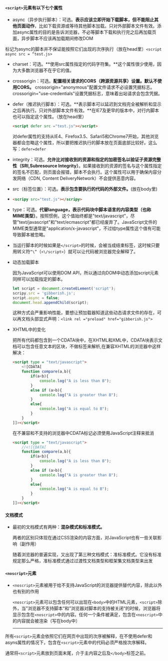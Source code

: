 #### `<script>`元素有以下七个属性

-  async（异步执行脚本）：可选。**表示应该立即开始下载脚本，但不能阻止其他页面动作**，比如下载资源或等待其他脚本加载。只对外部脚本文件有效。添加async属性的目的是告诉浏览器，不必等脚本下载和执行完之后再加载页面，异步脚本不应该再加载期间修改DOM

  标记为async的脚本并不保证能按照它们出现的次序执行（放在head里）`<script async src = “test.js>`

- charset：可选。**使用src属性指定的代码字符集。**这个属性很少使用，因为大多数浏览器不在乎它的值。

- crossorigin：可选。**配置相关请求的CORS（跨源资源共享）设置。默认不使用CORS。** crossorigin="anonymous"配置文件请求不必设置凭据标志。crossorigin="use-credentials"设置凭据标志，意味着出站请求会包含凭据。

- defer（推迟执行脚本）：可选。**表示脚本可以延迟到文档完全被解析和显示之后再执行。只对外部脚本文件有效。**在IE7及更早的版本中，对行内脚本也可以指定这个属性。（放在head里）

  ```html
  <script defer src ="test.js"></script>
  ```

  对defer属性的支持从IE4、Firefox3.5、Safari5和Chrome7开始，其他浏览器都会忽略这个属性，所以要把推迟执行的脚本放在页面底部比较好。这么写：`defer=defer`

- integrity：可选。**允许比对接收到的资源和指定的加密签名以验证子资源完整性（SRI,Subresource Integrity）**。如果接收到的资源的签名与这个属性指定的签名不匹配，则页面会报错，脚本不会执行。这个属性可以用于确保内容分发网络（CDN, Content DeliveryNetwork）不会提供恶意内容。

- src（标签位置）：可选。**表示包含要执行的代码的外部文件。**(放在body里)

- ```html
  <scripy src="test.js"></scripy>
  ```

- type：可选。**代替language，表示代码块中脚本语言的内容类型（也称MIME类型）**。按照惯例，这个值始终都是"text/javascript"，尽管"text/javascript"和"text/ecmascript"都已经废弃了。JavaScript文件的MIME类型通常是"application/x-javascript"，不过给type属性这个值有可能导致脚本被忽略。

- 当运行脚本的时候如果是`</script>`的时候，会被当成结束标签，这时候只要用转义符`“\”`（`<\/script>`）就可以让代码被浏览器完全解释了。

- 动态加载脚本

  因为JavaScript可以使用DOM API，所以通过向DOM中动态添加script元素同样可以加载指定的脚本。

  ```js
  let script = document.createELement('script');
  scripy.src = 'gibberish.js';
  script.async = false;
  document.head.appendChild(script);
  ```

  这种方式会严重影响性能，要想让预加载器知道这些动态请求文件的存在，可以再文档头部显式声明：`<link rel ="preload" href="gibberish.js">`

- XHTML中的变化

  把所有代码都包含到一个CDATA块中，在XHTML和XML中，CDATA块表示文档可以包含任意文本的区块，不做标签来解析,在兼容XHTML的浏览器中这样解决：

  ```html
  <script type = "text/javascript">
      <![CDATA[
      function compare(a,b){
          if(a<b){
              console.log("A is less than B");
          }
          else if (a>b){
              console.log("A is greater than B");
          }
          else{
              console.log("A is equal to B");
          }
      }
  ]]></script>
  ```

  在不兼容和不支持的浏览器中CDATA标记必须使用JavaScript注释来抵消

  ```html
  <script type = "text/javascript">
      //<![CDATA[
      function compare(a,b){
          if(a<b){
              console.log("A is less than B");
          }
          else if (a>b){
              console.log("A is greater than B");
          }
          else{
              console.log("A is equal to B");
          }
      }
  ]]></script>
  ```

#### 文档模式

- 最初的文档模式有两种：**混杂模式和标准模式。**

  两者的区别只体现在通过CSS渲染的内容方面，对JavaScript也有一些关联影响（副作用）

  随着浏览器的普遍实现，又出现了第三种文档模式：准标准模式。它没有标准规定那么严格，准标准模式通过过渡性文档类型和框架集文档类型来出发

#### `<noscript>`元素

- `<noscript>`元素被用于给不支持JavaScript的浏览器提供替代内容，除此以外也有别的作用

  `<noscript>`元素可以包含任何可以出现在`<body>`中的HTML元素，`<script>`除外，当”浏览器不支持脚本“和”浏览器对脚本的支持被关闭“的时候，浏览器将显示包含在`<noscript>`中的内容。任何一个条件被满足，包含在`<noscript>`中的内容就会被渲染（写在body中）

  -----

所有`<script>`元素会依照它们在网页中出现的次序被解释，在不使用defer和asyns属性的情况下，包含在`<script>`元素中的代码必须严格按次序解释。

通常将`<script>`元素放到页面末尾，介于主内容之后及`</body>`标签之前。

